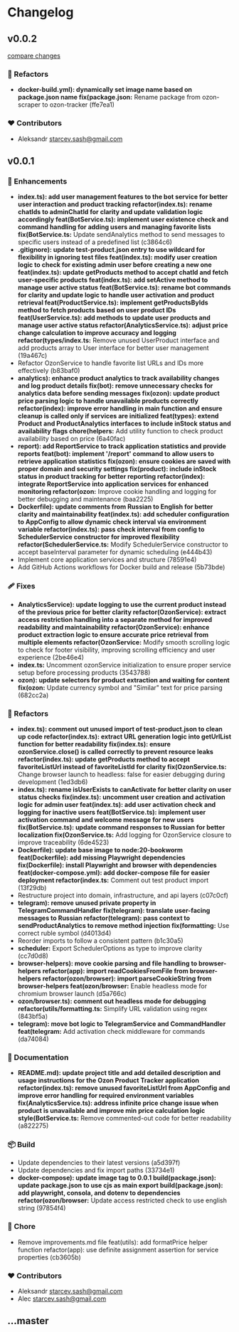 # Changelog

## v0.0.2

[compare changes](https://undefined/undefined/compare/v0.0.1...v0.0.2)

### 💅 Refactors

- **docker-build.yml): dynamically set image name based on package.json name fix(package.json:** Rename package from ozon-scraper to ozon-tracker (ffe7ea1)

### ❤️ Contributors

- Aleksandr <starcev.sash@gmail.com>

## v0.0.1


### 🚀 Enhancements

- **index.ts): add user management features to the bot service for better user interaction and product tracking refactor(index.ts): rename chatIds to adminChatId for clarity and update validation logic accordingly feat(BotService.ts): implement user existence check and command handling for adding users and managing favorite lists fix(BotService.ts:** Update sendAnalytics method to send messages to specific users instead of a predefined list (c3864c6)
- **.gitignore): update test-product.json entry to use wildcard for flexibility in ignoring test files feat(index.ts): modify user creation logic to check for existing admin user before creating a new one feat(index.ts): update getProducts method to accept chatId and fetch user-specific products feat(index.ts): add setActive method to manage user active status feat(BotService.ts): rename bot commands for clarity and update logic to handle user activation and product retrieval feat(ProductService.ts): implement getProductsByIds method to fetch products based on user product IDs feat(UserService.ts): add methods to update user products and manage user active status refactor(AnalyticsService.ts): adjust price change calculation to improve accuracy and logging refactor(types/index.ts:** Remove unused UserProduct interface and add products array to User interface for better user management (19a467c)
- Refactor OzonService to handle favorite list URLs and IDs more effectively (b83baf0)
- **analytics): enhance product analytics to track availability changes and log product details fix(bot): remove unnecessary checks for analytics data before sending messages fix(ozon): update product price parsing logic to handle unavailable products correctly refactor(index): improve error handling in main function and ensure cleanup is called only if services are initialized feat(types): extend Product and ProductAnalytics interfaces to include inStock status and availability flags chore(helpers:** Add utility function to check product availability based on price (6a40fac)
- **report): add ReportService to track application statistics and provide reports feat(bot): implement '/report' command to allow users to retrieve application statistics fix(ozon): ensure cookies are saved with proper domain and security settings fix(product): include inStock status in product tracking for better reporting refactor(index): integrate ReportService into application services for enhanced monitoring refactor(ozon:** Improve cookie handling and logging for better debugging and maintenance (baa2225)
- **Dockerfile): update comments from Russian to English for better clarity and maintainability feat(index.ts): add scheduler configuration to AppConfig to allow dynamic check interval via environment variable refactor(index.ts): pass check interval from config to SchedulerService constructor for improved flexibility refactor(SchedulerService.ts:** Modify SchedulerService constructor to accept baseInterval parameter for dynamic scheduling (e444b43)
- Implement core application services and structure (78591e4)
- Add GitHub Actions workflows for Docker build and release (5b73bde)

### 🩹 Fixes

- **AnalyticsService): update logging to use the current product instead of the previous price for better clarity refactor(OzonService): extract access restriction handling into a separate method for improved readability and maintainability refactor(OzonService): enhance product extraction logic to ensure accurate price retrieval from multiple elements refactor(OzonService:** Modify smooth scrolling logic to check for footer visibility, improving scrolling efficiency and user experience (2be46e4)
- **index.ts:** Uncomment ozonService initialization to ensure proper service setup before processing products (3543788)
- **ozon): update selectors for product extraction and waiting for content fix(ozon:** Update currency symbol and "Similar" text for price parsing (682cc2a)

### 💅 Refactors

- **index.ts): comment out unused import of test-product.json to clean up code refactor(index.ts): extract URL generation logic into getUrlList function for better readability fix(index.ts): ensure ozonService.close() is called correctly to prevent resource leaks refactor(index.ts): update getProducts method to accept favoriteListUrl instead of favoriteListId for clarity fix(OzonService.ts:** Change browser launch to headless: false for easier debugging during development (1ed3db6)
- **index.ts): rename isUserExists to canActivate for better clarity on user status checks fix(index.ts): uncomment user creation and activation logic for admin user feat(index.ts): add user activation check and logging for inactive users feat(BotService.ts): implement user activation command and welcome message for new users fix(BotService.ts): update command responses to Russian for better localization fix(OzonService.ts:** Add logging for OzonService closure to improve traceability (6de4523)
- **Dockerfile): update base image to node:20-bookworm feat(Dockerfile): add missing Playwright dependencies fix(Dockerfile): install Playwright and browser with dependencies feat(docker-compose.yml): add docker-compose file for easier deployment refactor(index.ts:** Comment out test product import (13f29db)
- Restructure project into domain, infrastructure, and api layers (c07c0cf)
- **telegram): remove unused private property in TelegramCommandHandler fix(telegram): translate user-facing messages to Russian refactor(telegram): pass context to sendProductAnalytics to remove method injection fix(formatting:** Use correct ruble symbol (d4013d4)
- Reorder imports to follow a consistent pattern (b1c30a5)
- **scheduler:** Export SchedulerOptions as type to improve clarity (cc7d0d8)
- **browser-helpers): move cookie parsing and file handling to browser-helpers refactor(app): import readCookiesFromFile from browser-helpers refactor(ozon/browser): import parseCookieString from browser-helpers feat(ozon/browser:** Enable headless mode for chromium browser launch (d5a766c)
- **ozon/browser.ts): comment out headless mode for debugging refactor(utils/formatting.ts:** Simplify URL validation using regex (843bf5a)
- **telegram): move bot logic to TelegramService and CommandHandler feat(telegram:** Add activation check middleware for commands (da74084)

### 📖 Documentation

- **README.md): update project title and add detailed description and usage instructions for the Ozon Product Tracker application refactor(index.ts): remove unused favoriteListUrl from AppConfig and improve error handling for required environment variables fix(AnalyticsService.ts): address infinite price change issue when product is unavailable and improve min price calculation logic style(BotService.ts:** Remove commented-out code for better readability (a822275)

### 📦 Build

- Update dependencies to their latest versions (a5d397f)
- Update dependencies and fix import paths (33734e1)
- **docker-compose): update image tag to 0.0.1 build(package.json): update package.json to use cjs as main export build(package.json): add playwright, consola, and dotenv to dependencies refactor(ozon/browser:** Update access restricted check to use english string (97854f4)

### 🏡 Chore

- Remove improvements.md file feat(utils): add formatPrice helper function refactor(app): use definite assignment assertion for service properties (cb3605b)

### ❤️ Contributors

- Aleksandr <starcev.sash@gmail.com>
- Alec <starcev.sash@gmail.com>

## ...master
